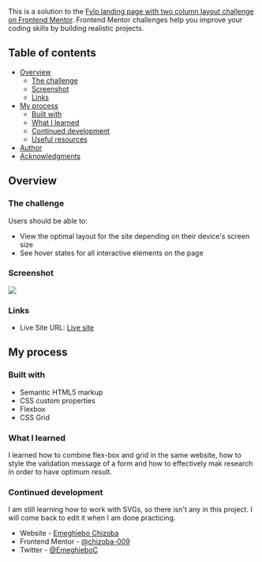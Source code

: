 This is a solution to the [Fylo landing page with two column layout challenge on Frontend Mentor](https://www.frontendmentor.io/challenges/fylo-landing-page-with-two-column-layout-5ca5ef041e82137ec91a50f5). Frontend Mentor challenges help you improve your coding skills by building realistic projects.

## Table of contents

- [Overview](#overview)
  - [The challenge](#the-challenge)
  - [Screenshot](#screenshot)
  - [Links](#links)
- [My process](#my-process)
  - [Built with](#built-with)
  - [What I learned](#what-i-learned)
  - [Continued development](#continued-development)
  - [Useful resources](#useful-resources)
- [Author](#author)
- [Acknowledgments](#acknowledgments)

## Overview

### The challenge

Users should be able to:

- View the optimal layout for the site depending on their device's screen size
- See hover states for all interactive elements on the page

### Screenshot

![](./images/flyo-scrennshot.png)

### Links

- Live Site URL: [Live site](https://xc-fylo-page.netlify.app)

## My process

### Built with

- Semantic HTML5 markup
- CSS custom properties
- Flexbox
- CSS Grid

### What I learned

I learned how to combine flex-box and grid in the same website, how to style the validation message of a form and how to effectively mak research in order to have optimum result.

### Continued development

I am still learning how to work with SVGs, so there isn't any in this project. I will come back to edit it when I am done practicing.

- Website - [Emeghiebo Chizoba](https://www.your-site.com)
- Frontend Mentor - [@chizoba-009](https://www.frontendmentor.io/profile/chizoba-009)
- Twitter - [@EmeghieboC](https://www.twitter.com/EmeghieboC)
